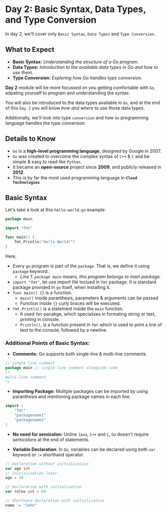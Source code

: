 # Day 2: Basic Syntax, Data Types, and Type Conversion

In day 2, we'll cover only `Basic Syntax`, `Data Types` and `Type Conversion`. 

## What to Expect
- **Basic Syntax:** *Understanding the structure of a Go program.*
- **Data Types:** *Introduction to the available data types in Go and how to use them.*
- **Type Conversion:** *Exploring how Go handles type conversion.*

**Day 2** module will be more focussed on you getting comfortable with `Go`, adpating yourself to program and understanding the syntax.

You will also be introduced to the data types available in `Go`, and at the end of this `Day 2` you will know *how and where* to use those data types.

Additionally, we'll look into type `conversion` and how `Go` programming language handles  the type conversion.

## Details to Know

- `Go` is a **high-level programming language**, designed by Google in 2007.
- `Go` was created to overcome the complex syntax of `C++` & `C` and be simple & easy to read like `Python`.
- It became an **open-source** project since **2009**, and publicly released in **2012**.
- This is by far the most used programming language in **`Cloud Technologies`**


## Basic Syntax

Let's take a look at this `hello-world.go` example:
```go
package main

import "fmt"

func main() {
    fmt.Println("Hello World!")
}
```

Here, 
- Every `go` program is part of the `package`.  That is, we define it using `package` keyword. 
  - *Line 1: `package main` means, this program belongs to main package.*
- `import "fmt"`, let use import file inclued in `fmt` package. It is standard package provided  in `go` itself, when installing it.
- `func main() {}` is a function. 
  - `main()` inside paranthesis, parameters & arguments can be passed
  - Function inside `{}` curly braces will be executed.
- `fmt.Println()` is a statement inside the `main` function.
  - It used `fmt` pacakge, which specializes in formating string or text, printing in console.
  - `Println()`, is a function present in `fmt` which is used to print a line of text to the console, followed by a newline.

### Additional Points of Basic Syntax:
- **Comments:** Go supports both single-line & multi-line comments.
```go
// single line comment
package main // single-line comment alongside code
/*
multi-line comment
*/
```
- **Importing Package:** Mulitple packages can be imported by using paranthesis and mentioning package names in each line.
```go
import (
    "fmt"
    "packagename1"
    "packagename2"
)
```
- **No need for semicolon:** Unline `Java`, `C++` and `C`, `Go` doesn't require *semicolons* at the end of statements.

- **Variable Declaration**: In `Go`, variables can be declared using both `var` keyword or `:=` shorthand operator.
```go
// Declaration without initialization
var age int   
// Initialization later
age = 30      

// Declaration with initialization 
var rolno int = 69 

// Shorthand declaration with initialization
name := "John"
```

